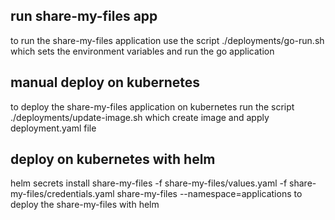 ## run share-my-files app
to run the share-my-files application use the script ./deployments/go-run.sh which sets the environment variables and run the go application

## manual deploy on kubernetes
to deploy the share-my-files application on kubernetes run the script ./deployments/update-image.sh which create image and apply deployment.yaml file

## deploy on kubernetes with helm
helm secrets install share-my-files -f share-my-files/values.yaml -f share-my-files/credentials.yaml share-my-files --namespace=applications
to deploy the share-my-files with helm